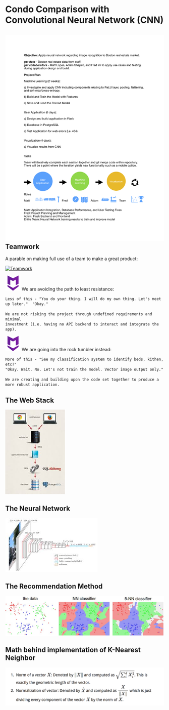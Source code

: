 Condo Comparison with Convolutional Neural Network (CNN)
===
![picture](/img/finalplan.png)
Teamwork
---
A parable on making full use of a team to make a great product:

[![Teamwork](https://i.imgur.com/OORFH52.jpg)](https://www.youtube.com/watch?v=K-Yv-UdsmSo "Teamwork")

![alt text][logo] We are avoiding the path to least resistance: 
```
Less of this - "You do your thing. I will do my own thing. Let's meet up later."  "Okay."

We are not risking the project through undefined requirements and minimal
investment (i.e. having no API backend to interact and integrate the app).
```

![alt text][logo] We are going into the rock tumbler instead: 
```
More of this - "See my classification system to identify beds, kithen, etc?"
"Okay. Wait. No. Let's not train the model. Vector image output only."   

We are creating and building upon the code set together to produce a more robust application. 
```
[logo]: https://github.com/adam-p/markdown-here/raw/master/src/common/images/icon48.png "Logo Title Text"


The Web Stack
---
![picture](/img/stack.png)


The Neural Network 
---
![picture](/img/vgg.png)


The Recommendation Method
---
![picture](/img/knn.png)

Math behind implementation of K-Nearest Neighbor
---
![picture](/img/euclidmath.png)



